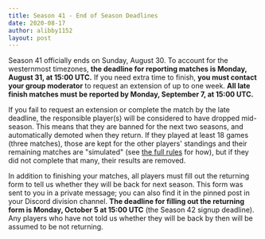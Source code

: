 ```yaml
---
title: Season 41 - End of Season Deadlines
date: 2020-08-17
author: alibby1152
layout: post
---
```

Season 41 officially ends on Sunday, August 30. To account for the westernmost timezones, **the deadline for reporting matches is Monday, August 31, at 15:00 UTC.**
If you need extra time to finish, **you must contact your group moderator** to request an extension of up to one week. **All late finish matches must be reported by Monday, September 7, at 15:00 UTC.**

If you fail to request an extension or complete the match by the late deadline, the responsible player(s) will be considered to have dropped mid-season. This means that they are banned for the next two seasons, and automatically demoted when they return. If they played at least 18 games (three matches), those are kept for the other players' standings and their remaining matches are "simulated" (see [the full rules](https://dominionleague.org/rules.html) for how), but if they did not complete that many, their results are removed.

In addition to finishing your matches, all players must fill out the returning form to tell us whether they will be back for next season. This form was sent to you in a private message; you can also find it in the pinned post in your Discord division channel. **The deadline for filling out the returning form is Monday, October 5 at 15:00 UTC** (the Season 42 signup deadline). Any players who have not told us whether they will be back by then will be assumed to be not returning.